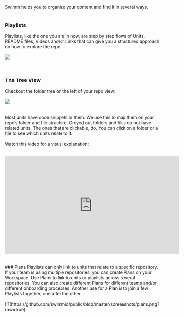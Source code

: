 
Swimm helps you to organize your content and find it in several ways.
</br></br>

### Playlists
Playlists, like the one you are in now, are step by step flows of Units, README files, Videos and/or Links that can give you a structured approach on how to explore the repo. 
</br></br>
![](https://github.com/swimmio/public/blob/master/screenshots/playlist.png?raw=true)
</br></br></br>
### The Tree View
Checkout the folder tree on the left of your repo view:
</br></br>
![](https://github.com/swimmio/public/blob/master/screenshots/treeview.png?raw=true)
</br></br></br>
Most units have code snippets in them. We use this to map them on your repo’s folder and file structure. Greyed out folders and files do not have related units. The ones that are clickable, do. You can click on a folder or a file to see which units relate to it.
</br></br>
Watch this video for a visual explanation:
</br></br>
<iframe width="560" height="315" src="https://www.youtube.com/embed/FeaI9IFmmxc?start=343" frameborder="0" allow="accelerometer; autoplay; clipboard-write; encrypted-media; gyroscope; picture-in-picture" allowfullscreen></iframe>
</br></br></br>
### Plans
Playlists can only link to units that relate to a specific repository. If your team is using multiple repositories, you can create Plans on your Workspace. Use Plans to link to units or playlists across several repositories. You can also create different Plans for different teams and/or different onboarding processes. Another use for a Plan is to join a few Playlists together, one after the other.
</br></br>
![](https://github.com/swimmio/public/blob/master/screenshots/plans.png?raw=true)
</br></br></br>
